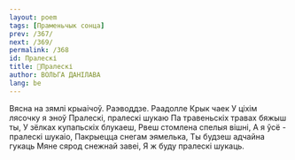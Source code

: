 ```yaml
---
layout: poem
tags: [Праменьчык сонца]
prev: /367/
next: /369/
permalink: /368
id: Пралескі
title: 🚧Пралескі
author: ВОЛЬГА ДАНІЛАВА
lang: be
---
```



Вясна на зямлі крыаічоў.
Раэводдзе. Раадолле Крык чаек У ціхім лясочку я эноў
Пралескі, пралескі шукаю
Па травеньскіх травах бяжыш ты, У зёлках купапьскіх блукаеш, Рвеш стомлена спелыя вішні, А я ўсё - пралескі шукаіо,
Пакрыецца снегам эямелька, Ты будзеш адчайна гукаць Мяне сярод снежнай завеі, Я ж буду пралескі шукаць.
